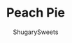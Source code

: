 ---
layout: ../../layouts/MarkdownPostLayout.astro
title: Peach Pie
author: ShugarySweets
pubDate: 2022-09-22
description: "One of summertime’s best fruits is showcased in this sumptuous Peach Pie. A beautiful lattice crust encases a gently-spiced fresh peach filling. It’s ideal for picnics, potlucks, and any occasion that calls for pie. "
image_url: https://www.shugarysweets.com/wp-content/uploads/2023/01/peach-pie-facebook.jpg
tags: ["Pies and Tarts","American"]
calories: 242
protein: 3
carbohydrates: 39
fats: 9
fiber: 2
ingredients: ["5 cups of peeled and sliced peaches (5-6 medium peaches)","2 Tablespoons fresh lemon juice (juice from about 2 lemons)","⅓ cup granulated sugar ","⅓ cup light brown sugar, packed","2 ready-made refrigerated pie crusts (or homemade)","1 teaspoon ground cinnamon ","¼ teaspoon nutmeg","2 Tablespoons cornstarch","2 Tablespoons unsalted butter","1 large egg white","1 Tablespoon water","Additional cinnamon and granulated sugar for garnish"]
serves: 8
time: "1 hour 15 minutes"
prepTime: "20 minutes"
instructions: ["Preheat the oven to 400℉. Move the oven rack to a position in the lower third of the oven.","Place peaches in a colander. Pour lemon juice over the top and toss to distribute. Let excess juice drain.","Place peaches, granulated sugar, and brown sugar in a large mixing bowl and toss to combine. Let sit for 15 minutes.","On a lightly floured surface, roll out one pie crust and fit it into a 9-inch pie plate with about an inch overhang.","Drain most of the juices in the bowl. Add cinnamon, nutmeg, and cornstarch. Toss to combine. Pour the mixture into the prepared pie crust.","Dot the top of the peach filling with thin slices of butter.","Roll out the second pie crust. Using a pastry cutter, pizza cutter, or knife, cut eight 1-inch strips. ","Lay four strips vertically across the pie plate, letting the strips overlap the edges. Lay four strips horizontally, weaving in a traditional lattice top or placing them over the vertical strips making a second layer. Roll the edges toward the center of the pie, tucking in the ends of the lattice strips. Crimp or flute the edge of the crust as desired.","Combine the water and egg white in a small bowl to make an egg wash. Brush the crust with the egg wash and sprinkle with cinnamon and granulated sugar.","Bake pie for 15 minutes. Reduce the oven temperature to 375℉ and bake an additional 35-40 minutes or until the filling is bubbling and the crust is golden brown. Cover with foil to prevent the crust from getting too brown.","Cool for 3-4 hours. The pie will set up as it cools. It can be served warm."]
nutrition: ["242 calories","39 grams carbohydrates","31 milligrams cholesterol","9 grams fat","2 grams fiber","3 grams protein","4 grams saturated fat","102 milligrams sodium","25 grams sugar","0 grams trans fat","5 grams unsaturated fat"]
---